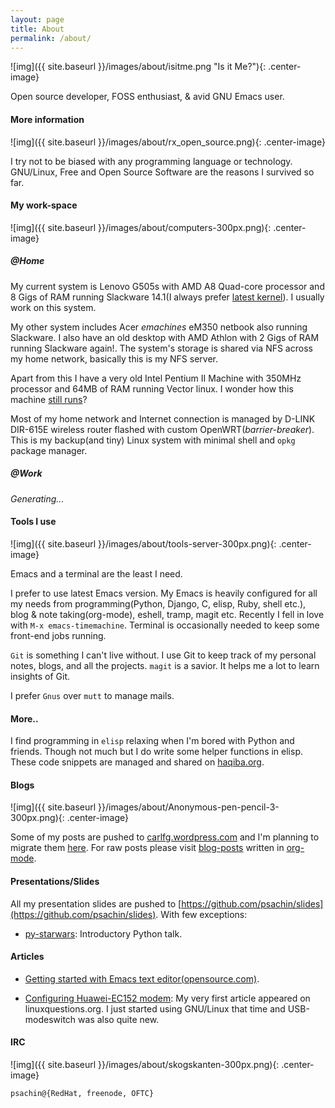 ```yaml
---
layout: page
title: About
permalink: /about/
---
```


![img]({{ site.baseurl }}/images/about/isitme.png "Is it Me?"){: .center-image}

Open source developer, FOSS enthusiast, & avid GNU Emacs user.

#### More information

![img]({{ site.baseurl }}/images/about/rx_open_source.png){: .center-image}

I try not to be biased with any programming language or technology.
GNU/Linux, Free and Open Source Software are the reasons I survived so
far.

#### My work-space

![img]({{ site.baseurl }}/images/about/computers-300px.png){: .center-image}

##### @Home

My current system is Lenovo G505s with AMD A8 Quad-core processor and
8 Gigs of RAM running Slackware 14.1(I always prefer
[latest kernel](https://github.com/psachin/bash_scripts/blob/master/build_my_kernel.sh)).
I usually work on this system.

My other system includes Acer _emachines_ eM350 netbook also running
Slackware. I also have an old desktop with AMD Athlon with 2 Gigs of
RAM running Slackware again!. The system's storage is shared via NFS
across my home network, basically this is my NFS server.

Apart from this I have a very old Intel Pentium II Machine with 350MHz
processor and 64MB of RAM running Vector linux. I wonder how this
machine [still
runs](https://plus.google.com/+Sachinp/posts/UMCp3L6NiAn?pid=5864821069617337218&oid=113870692888444102463)?

Most of my home network and Internet connection is managed by D-LINK
DIR-615E wireless router flashed with custom
OpenWRT(_barrier-breaker_). This is my backup(and tiny) Linux system
with minimal shell and `opkg` package manager.

##### @Work

*Generating...*

#### Tools I use

![img]({{ site.baseurl }}/images/about/tools-server-300px.png){: .center-image}

Emacs and a terminal are the least I need.

I prefer to use latest Emacs version. My Emacs is heavily configured
for all my needs from programming(Python, Django, C, elisp, Ruby,
shell etc.), blog & note taking(org-mode), eshell, tramp, magit etc.
Recently I fell in love with `M-x emacs-timemachine`. Terminal is
occasionally needed to keep some front-end jobs running.

`Git` is something I can't live without. I use Git to keep track of my
personal notes, blogs, and all the projects. `magit` is a savior. It
helps me a lot to learn insights of Git.

I prefer `Gnus` over `mutt` to manage mails.

#### More..

I find programming in `elisp` relaxing when I'm bored with Python and
friends. Though not much but I do write some helper functions in
elisp. These code snippets are managed and shared on
[haqiba.org](http://haqiba.org).

#### Blogs

![img]({{ site.baseurl }}/images/about/Anonymous-pen-pencil-3-300px.png){: .center-image}


Some of my posts are pushed to
[carlfg.wordpress.com](https://carlfg.wordpress.com/) and I'm planning
to migrate them [here](http://psachin.github.io). For raw posts please
visit [blog-posts](https://github.com/psachin/blog-posts) written in
[org-mode](http://orgmode.org/).

#### Presentations/Slides

All my presentation slides are pushed to
[https://github.com/psachin/slides](https://github.com/psachin/slides).
With few exceptions:

* [py-starwars](http://psachin.github.io/py-starwars/): Introductory
  Python talk.

#### Articles

* [Getting started with Emacs text
  editor(opensource.com)](https://opensource.com/life/16/2/intro-to-emacs).

* [Configuring Huawei-EC152
  modem](http://www.linuxquestions.org/linux/answers/hardware/configuring_huaweiec152_modem):
  My very first article appeared on linuxquestions.org. I just started using
  GNU/Linux that time and USB-modeswitch was also quite new.

#### IRC

![img]({{ site.baseurl }}/images/about/skogskanten-300px.png){: .center-image}

  `psachin@{RedHat, freenode, OFTC}`
